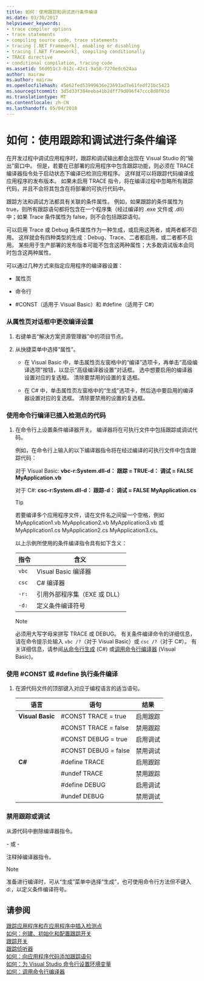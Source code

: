 ```yaml
---
title: 如何：使用跟踪和调试进行条件编译
ms.date: 03/30/2017
helpviewer_keywords:
- trace compiler options
- trace statements
- compiling source code, trace statements
- tracing [.NET Framework], enabling or disabling
- tracing [.NET Framework], compiling conditionally
- TRACE directive
- conditional compilation, tracing code
ms.assetid: 56d051c3-012c-42c1-9a58-7270edc624aa
author: mairaw
ms.author: mairaw
ms.openlocfilehash: 45e62fed53999636e23693ad7e61fedf21bc5423
ms.sourcegitcommit: 3d5d33f384eeba41b2dff79d096f47ccc8d8f03d
ms.translationtype: MT
ms.contentlocale: zh-CN
ms.lasthandoff: 05/04/2018
---
```

# <a name="how-to-compile-conditionally-with-trace-and-debug"></a>如何：使用跟踪和调试进行条件编译
在开发过程中调试应用程序时，跟踪和调试输出都会出现在 Visual Studio 的“输出”窗口中。 但是，若要在已部署的应用程序中包含跟踪功能，则必须在 TRACE 编译器指令处于启动状态下编译已检测应用程序。 这样就可以将跟踪代码编译成应用程序的发布版本。 如果未启用 TRACE 指令，将在编译过程中忽略所有跟踪代码，并且不会将其包含在将部署的可执行代码中。  
  
 跟踪方法和调试方法都具有关联的条件属性。 例如，如果跟踪的条件属性为 true，则所有跟踪语句都将包含在一个程序集（经过编译的 .exe 文件或 .dll）中；如果 Trace 条件属性为 false，则不会包括跟踪语句。  
  
 可以启用 Trace 或 Debug 条件属性作为一种生成，或启用这两者，或两者都不启用。 这样就会有四种类型的生成：Debug、Trace、二者都启用，或二者都不启用。 某些用于生产部署的发布版本可能不包含这两种属性；大多数调试版本会同时包含这两种属性。  
  
 可以通过几种方式来指定应用程序的编译器设置：  
  
-   属性页  
  
-   命令行  
  
-   #CONST（适用于 Visual Basic）和 #define（适用于 C#）  
  
### <a name="to-change-compile-settings-from-the-property-pages-dialog-box"></a>从属性页对话框中更改编译设置  
  
1.  右键单击“解决方案资源管理器”中的项目节点。  
  
2.  从快捷菜单中选择“属性”。  
  
    -   在 Visual Basic 中，单击属性页左窗格中的“编译”选项卡，再单击“高级编译选项”按钮，以显示“高级编译器设置”对话框。 选中想要启用的编译器设置对应的复选框。 清除要禁用的设置的复选框。  
  
    -   在 C# 中，单击属性页左窗格中的“生成”选项卡，然后选中要启用的编译器设置对应的复选框。 清除要禁用的设置的复选框。  
  
### <a name="to-compile-instrumented-code-using-the-command-line"></a>使用命令行编译已插入检测点的代码  
  
1.  在命令行上设置条件编译器开关。 编译器将在可执行文件中包括跟踪或调试代码。  
  
     例如，在命令行上输入的以下编译器指令将在经过编译的可执行文件中包含跟踪代码：  
  
     对于 Visual Basic: **vbc-r:System.dll-d： 跟踪 = TRUE-d： 调试 = FALSE MyApplication.vb**  
  
     对于 C#: **csc-r:System.dll-d： 跟踪-d： 调试 = FALSE MyApplication.cs**  
  
    > [!TIP]
    >  若要编译多个应用程序文件，请在文件名之间留一个空格，例如 MyApplication1.vb MyApplication2.vb MyApplication3.vb 或 MyApplication1.cs MyApplication2.cs MyApplication3.cs。  
  
     以上示例所使用的条件编译指令具有如下含义：  
  
    |指令|含义|  
    |---------------|-------------|  
    |`vbc`|Visual Basic 编译器|  
    |`csc`|C# 编译器|  
    |`-r:`|引用外部程序集（EXE 或 DLL）|  
    |`-d:`|定义条件编译符号|  
  
    > [!NOTE]
    >  必须用大写字母来拼写 TRACE 或 DEBUG。 有关条件编译命令的详细信息，请在命令提示处输入 `vbc /?`（对于 Visual Basic）或 `csc /?`（对于 C#）。 有关详细信息，请参阅[从命令行生成](~/docs/csharp/language-reference/compiler-options/how-to-set-environment-variables-for-the-visual-studio-command-line.md) (C#) 或[调用命令行编译器](~/docs/visual-basic/reference/command-line-compiler/how-to-invoke-the-command-line-compiler.md) (Visual Basic)。  
  
### <a name="to-perform-conditional-compilation-using-const-or-define"></a>使用 #CONST 或 #define 执行条件编译  
  
1.  在源代码文件的顶部键入对应于编程语言的适当语句。  
  
    |语言|语句|结果|  
    |--------------|---------------|------------|  
    |**Visual Basic**|#CONST TRACE = true|启用跟踪|  
    ||#CONST TRACE = false|禁用跟踪|  
    ||#CONST DEBUG = true|启用调试|  
    ||#CONST DEBUG = false|禁用调试|  
    |**C#**|#define TRACE|启用跟踪|  
    ||#undef TRACE|禁用跟踪|  
    ||#define DEBUG|启用调试|  
    ||#undef DEBUG|禁用调试|  
  
### <a name="to-disable-tracing-or-debugging"></a>禁用跟踪或调试  
  
从源代码中删除编译器指令。  
  
\- 或 -  
  
注释掉编译器指令。  
  
> [!NOTE]
>  准备进行编译时，可从“生成”菜单中选择“生成”，也可使用命令行方法但不键入 d:，以定义条件编译符号。  
  
## <a name="see-also"></a>请参阅  
 [跟踪应用程序和在应用程序中插入检测点](../../../docs/framework/debug-trace-profile/tracing-and-instrumenting-applications.md)  
 [如何：创建、初始化和配置跟踪开关](../../../docs/framework/debug-trace-profile/how-to-create-initialize-and-configure-trace-switches.md)  
 [跟踪开关](../../../docs/framework/debug-trace-profile/trace-switches.md)  
 [跟踪侦听器](../../../docs/framework/debug-trace-profile/trace-listeners.md)  
 [如何：向应用程序代码添加跟踪语句](../../../docs/framework/debug-trace-profile/how-to-add-trace-statements-to-application-code.md)  
 [如何：为 Visual Studio 命令行设置环境变量](~/docs/csharp/language-reference/compiler-options/how-to-set-environment-variables-for-the-visual-studio-command-line.md)  
 [如何：调用命令行编译器](~/docs/visual-basic/reference/command-line-compiler/how-to-invoke-the-command-line-compiler.md)
